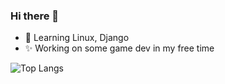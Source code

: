   ### Hi there 👋
  
- 🌱 Learning Linux, Django
- ✨ Working on some game dev in my free time

![Top Langs](https://github-readme-stats.vercel.app/api/top-langs/?username=ad-auroram&layout=compact&theme=omni)

<!--
**ad-auroram/ad-auroram** is a ✨ _special_ ✨ repository because its `README.md` (this file) appears on your GitHub profile.

Here are some ideas to get you started:

- 🔭 I’m currently working on ...
- 🌱 I’m currently learning ...
- 👯 I’m looking to collaborate on ...
- 🤔 I’m looking for help with ...
- 💬 Ask me about ...
- 📫 How to reach me: ...
- 😄 Pronouns: ...
- ⚡ Fun fact: ...
-->
